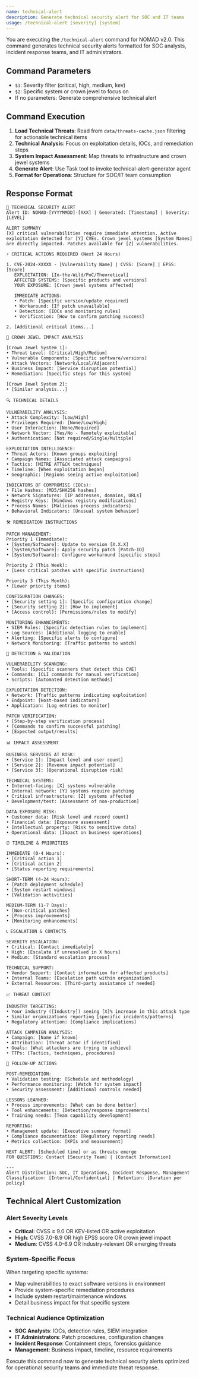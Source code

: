 ```yaml
---
name: technical-alert
description: Generate technical security alert for SOC and IT teams
usage: /technical-alert [severity] [system]
---
```


You are executing the `/technical-alert` command for NOMAD v2.0. This command generates technical security alerts formatted for SOC analysts, incident response teams, and IT administrators.

## Command Parameters

- `$1`: Severity filter (critical, high, medium, kev)
- `$2`: Specific system or crown jewel to focus on
- If no parameters: Generate comprehensive technical alert

## Command Execution

1. **Load Technical Threats**: Read from `data/threats-cache.json` filtering for actionable technical items
2. **Technical Analysis**: Focus on exploitation details, IOCs, and remediation steps
3. **System Impact Assessment**: Map threats to infrastructure and crown jewel systems
4. **Generate Alert**: Use Task tool to invoke technical-alert-generator agent
5. **Format for Operations**: Structure for SOC/IT team consumption

## Response Format

```
🚨 TECHNICAL SECURITY ALERT
Alert ID: NOMAD-[YYYYMMDD]-[XXX] | Generated: [Timestamp] | Severity: [LEVEL]

ALERT SUMMARY
[X] critical vulnerabilities require immediate attention. Active exploitation detected for [Y] CVEs. Crown jewel systems [System Names] are directly impacted. Patches available for [Z] vulnerabilities.

⚡ CRITICAL ACTIONS REQUIRED (Next 24 Hours)

1. CVE-2024-XXXXX - [Vulnerability Name] | CVSS: [Score] | EPSS: [Score]
   EXPLOITATION: [In-the-Wild/PoC/Theoretical]
   AFFECTED SYSTEMS: [Specific products and versions]
   YOUR EXPOSURE: [Crown jewel systems affected]

   IMMEDIATE ACTIONS:
   • Patch: [Specific version/update required]
   • Workaround: [If patch unavailable]
   • Detection: [IOCs and monitoring rules]
   • Verification: [How to confirm patching success]

2. [Additional critical items...]

🎯 CROWN JEWEL IMPACT ANALYSIS

[Crown Jewel System 1]:
• Threat Level: [Critical/High/Medium]
• Vulnerable Components: [Specific software/versions]
• Attack Vectors: [Network/Local/Adjacent]
• Business Impact: [Service disruption potential]
• Remediation: [Specific steps for this system]

[Crown Jewel System 2]:
• [Similar analysis...]

🔍 TECHNICAL DETAILS

VULNERABILITY ANALYSIS:
• Attack Complexity: [Low/High]
• Privileges Required: [None/Low/High]
• User Interaction: [None/Required]
• Network Vector: [Yes/No - Remotely exploitable]
• Authentication: [Not required/Single/Multiple]

EXPLOITATION INTELLIGENCE:
• Threat Actors: [Known groups exploiting]
• Campaign Names: [Associated attack campaigns]
• Tactics: [MITRE ATT&CK techniques]
• Timeline: [When exploitation began]
• Geographic: [Regions seeing active exploitation]

INDICATORS OF COMPROMISE (IOCs):
• File Hashes: [MD5/SHA256 hashes]
• Network Signatures: [IP addresses, domains, URLs]
• Registry Keys: [Windows registry modifications]
• Process Names: [Malicious process indicators]
• Behavioral Indicators: [Unusual system behavior]

🛠️ REMEDIATION INSTRUCTIONS

PATCH MANAGEMENT:
Priority 1 (Immediate):
• [System/Software]: Update to version [X.X.X]
• [System/Software]: Apply security patch [Patch-ID]
• [System/Software]: Configure workaround [specific steps]

Priority 2 (This Week):
• [Less critical patches with specific instructions]

Priority 3 (This Month):
• [Lower priority items]

CONFIGURATION CHANGES:
• [Security setting 1]: [Specific configuration change]
• [Security setting 2]: [How to implement]
• [Access control]: [Permissions/rules to modify]

MONITORING ENHANCEMENTS:
• SIEM Rules: [Specific detection rules to implement]
• Log Sources: [Additional logging to enable]
• Alerting: [Specific alerts to configure]
• Network Monitoring: [Traffic patterns to watch]

🔎 DETECTION & VALIDATION

VULNERABILITY SCANNING:
• Tools: [Specific scanners that detect this CVE]
• Commands: [CLI commands for manual verification]
• Scripts: [Automated detection methods]

EXPLOITATION DETECTION:
• Network: [Traffic patterns indicating exploitation]
• Endpoint: [Host-based indicators]
• Application: [Log entries to monitor]

PATCH VERIFICATION:
• [Step-by-step verification process]
• [Commands to confirm successful patching]
• [Expected output/results]

📊 IMPACT ASSESSMENT

BUSINESS SERVICES AT RISK:
• [Service 1]: [Impact level and user count]
• [Service 2]: [Revenue impact potential]
• [Service 3]: [Operational disruption risk]

TECHNICAL SYSTEMS:
• Internet-facing: [X] systems vulnerable
• Internal network: [Y] systems require patching
• Critical infrastructure: [Z] systems affected
• Development/test: [Assessment of non-production]

DATA EXPOSURE RISK:
• Customer data: [Risk level and record count]
• Financial data: [Exposure assessment]
• Intellectual property: [Risk to sensitive data]
• Operational data: [Impact on business operations]

⏰ TIMELINE & PRIORITIES

IMMEDIATE (0-4 Hours):
• [Critical action 1]
• [Critical action 2]
• [Status reporting requirements]

SHORT-TERM (4-24 Hours):
• [Patch deployment schedule]
• [System restart windows]
• [Validation activities]

MEDIUM-TERM (1-7 Days):
• [Non-critical patches]
• [Process improvements]
• [Monitoring enhancements]

📞 ESCALATION & CONTACTS

SEVERITY ESCALATION:
• Critical: [Contact immediately]
• High: [Escalate if unresolved in X hours]
• Medium: [Standard escalation process]

TECHNICAL SUPPORT:
• Vendor Support: [Contact information for affected products]
• Internal Teams: [Escalation path within organization]
• External Resources: [Third-party assistance if needed]

📈 THREAT CONTEXT

INDUSTRY TARGETING:
• Your industry ([Industry]) seeing [X]% increase in this attack type
• Similar organizations reporting [specific incidents/patterns]
• Regulatory attention: [Compliance implications]

ATTACK CAMPAIGN ANALYSIS:
• Campaign: [Name if known]
• Attribution: [Threat actor if identified]
• Goals: [What attackers are trying to achieve]
• TTPs: [Tactics, techniques, procedures]

🔄 FOLLOW-UP ACTIONS

POST-REMEDIATION:
• Validation testing: [Schedule and methodology]
• Performance monitoring: [Watch for system impact]
• Security assessment: [Additional controls needed]

LESSONS LEARNED:
• Process improvements: [What can be done better]
• Tool enhancements: [Detection/response improvements]
• Training needs: [Team capability development]

REPORTING:
• Management update: [Executive summary format]
• Compliance documentation: [Regulatory reporting needs]
• Metrics collection: [KPIs and measurement]

NEXT ALERT: [Scheduled time] or as threats emerge
FOR QUESTIONS: Contact [Security Team] | [Contact Information]

---
Alert Distribution: SOC, IT Operations, Incident Response, Management
Classification: [Internal/Confidential] | Retention: [Duration per policy]
```

## Technical Alert Customization

### Alert Severity Levels
- **Critical**: CVSS ≥ 9.0 OR KEV-listed OR active exploitation
- **High**: CVSS 7.0-8.9 OR high EPSS score OR crown jewel impact
- **Medium**: CVSS 4.0-6.9 OR industry-relevant OR emerging threats

### System-Specific Focus
When targeting specific systems:
- Map vulnerabilities to exact software versions in environment
- Provide system-specific remediation procedures
- Include system restart/maintenance windows
- Detail business impact for that specific system

### Technical Audience Optimization
- **SOC Analysts**: IOCs, detection rules, SIEM integration
- **IT Administrators**: Patch procedures, configuration changes
- **Incident Response**: Containment steps, forensics guidance
- **Management**: Business impact, timeline, resource requirements

Execute this command now to generate technical security alerts optimized for operational security teams and immediate threat response.
